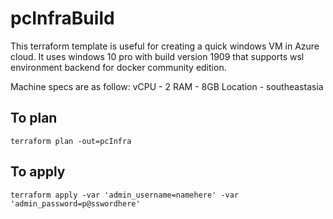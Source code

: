 # pcInfraBuild
This terraform template is useful for creating a quick windows VM in Azure cloud. It uses windows 10 pro with build version 1909 that supports wsl environment backend for docker community edition.

Machine specs are as follow:
vCPU      - 2
RAM       - 8GB
Location  - southeastasia

## To plan
```
terraform plan -out=pcInfra
```

## To apply
```
terraform apply -var 'admin_username=namehere' -var 'admin_password=p@sswordhere'
```
